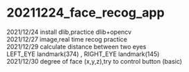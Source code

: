 # 20211224_face_recog_app
2021/12/24 install dlib,practice dlib+opencv  
2021/12/27 image,real time recog practice  
2021/12/29 calculate distance between two eyes    
LEFT_EYE landmark(374) , RIGHT_EYE landmark(145)  
2021/12/30 degree of face (x,y,z),try to control button (basic)
